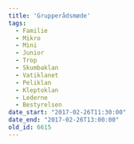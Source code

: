 ```yaml
---
title: 'Grupperådsmøde'
tags:
  - Familie
  - Mikro
  - Mini
  - Junior
  - Trop
  - Skumbaklan
  - Vatiklanet
  - Peliklan
  - Kleptoklan
  - Lederne
  - Bestyrelsen
date_start: "2017-02-26T11:30:00"
date_end: "2017-02-26T13:00:00"
old_id: 6615
---
```


